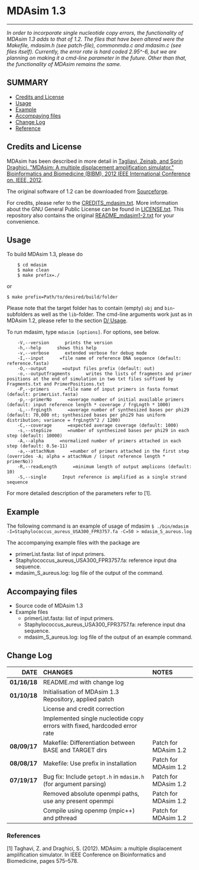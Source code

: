 # MDAsim 1.3
----------------------------------------------------------------------------------
*In order to incorporate single nucleotide copy errors, the functionality of MDAsim 1.3 adds to that of 1.2. The files that have been altered were the Makefile, mdasim.h (see patch-file), commonmda.c and mdasim.c (see files itself). Currently, the error rate is hard coded 2.95^-6, but we are planning on making it a cmd-line parameter in the future. Other than that, the functionality of MDAsim remains the same.*

## SUMMARY

+ [Credits and License](https://github.com/hzi-bifo/mdasim/blob/master/README.md#credits-and-license)
+ [Usage](https://github.com/hzi-bifo/mdasim/blob/master/README.md#usage)
+ [Example](https://github.com/hzi-bifo/mdasim#example)
+ [Accompaying files](https://github.com/hzi-bifo/mdasim/blob/master/README.md#accompaying-files)
+ [Change Log](https://github.com/hzi-bifo/mdasim/blob/master/README.md#change-log)
+ [Reference](https://github.com/hzi-bifo/mdasim#references)

## Credits and License

MDAsim has been described in more detail in [Tagliavi, Zeinab, and Sorin Draghici. "MDAsim: A multiple displacement amplification simulator." Bioinformatics and Biomedicine (BIBM), 2012 IEEE International Conference on. IEEE, 2012](https://doi.org/10.1109/BIBM.2012.6392622).

The original software of 1.2 can be downloaded from [Sourceforge](https://sourceforge.net/projects/mdasim/).

For credits, please refer to the [CREDITS_mdasim.txt](https://github.com/hzi-bifo/mdasim/blob/master/CREDITS_mdasim.txt).
More information about the GNU General Public License can be found in [LICENSE.txt](https://github.com/hzi-bifo/mdasim/blob/master/LICENSE.txt).
This repository also contains the original [README_mdasim1-2.txt](https://github.com/hzi-bifo/mdasim/blob/master/README_mdasim1-2.txt) for your convenience.

## Usage
To build MDAsim 1.3, please do
```
	$ cd mdasim
	$ make clean
	$ make prefix=./
```
or
```
$ make prefix=Path/to/desired/build/folder
```
Please note that the target folder has to contain (empty) `obj` and `bin`-subfolders as well as the `lib`-folder.
The cmd-line arguments work just as in MDAsim 1.2, please refer to the section [D/ Usage](https://github.com/hzi-bifo/mdasim#d-usage).

To run mdasim, type `mdasim [options]`. For options, see below.
```
	-V,--version      prints the version
	-h,--help      shows this help
	-v,--verbose      extended verbose for debug mode
	-I,--input      =file name of reference DNA sequence (default: reference.fasta)
	-O,--output      =output files prefix (default: out)
	-o,--outputfragments      writes the lists of fragments and primer positions at the end of simulation in two txt files suffixed by Fragments.txt and PrimerPositions.txt
	-P,--primers      =file name of input primers in fasta format (default: primerList.fasta)
	-p,--primerNo      =average number of initial available primers (default: input reference length * coverage / frgLngth * 1000)
	-L,--frgLngth      =average number of synthesized bases per phi29 (default: 70,000 nt; synthesized bases per phi29 has uniform distribution; variance = frgLngth^2 / 1200)
	-C,--coverage      =expected average coverage (default: 1000)
	-s,--stepSize      =number of synthesized bases per phi29 in each step (default: 10000)
	-A,--alpha      =normalized number of primers attached in each step (default: 0.5e-11)
	-a,--attachNum      =number of primers attached in the first step (overrides -A; alpha = attachNum / (input reference length * primerNo))
	-R,--readLength      =minimum length of output amplicons (default: 10)
	-S,--single      Input reference is amplified as a single strand sequence
```

For more detailed description of the parameters refer to [1].

## Example

The following command is an example of usage of mdasim
    `$ ./bin/mdasim -I=Staphylococcus_aureus_USA300_FPR3757.fa -C=50 > mdasim_S_aureus.log`

The accompanying example files with the package are
- primerList.fasta: list of input primers.
- Staphylococcus_aureus_USA300_FPR3757.fa: reference input dna sequence.
- mdasim_S_aureus.log: log file of the output of the command.


## Accompaying files

+ Source code of MDAsim 1.3
+ Example files
    + primerList.fasta: list of input primers.
    + Staphylococcus_aureus_USA300_FPR3757.fa: reference input dna sequence.
    + mdasim_S_aureus.log: log file of the output of an example command.

## Change Log

| DATE         | CHANGES                                                                    | NOTES                 |
| ------------:|:---------------------------------------------------------------------------|:----------------------|
| **01/16/18** | README.md with change log                                                  |                       |
| **01/10/18** | Initialisation of MDAsim 1.3 Repository, applied patch                     |                       |
|              | License and credit correction                                              |                       |
|              | Implemented single nucleotide copy errors with fixed, hardcoded error rate |                       |
| **08/09/17** | Makefile: Differentiation between BASE and TARGET dirs                     | Patch for MDAsim 1.2  |
| **08/08/17** | Makefile: Use prefix in installation                                       | Patch for MDAsim 1.2  |
| **07/19/17** | Bug fix: Include `getopt.h` in `mdasim.h` (for argument parsing)           | Patch for MDAsim 1.2  |
|              | Removed absolute openmpi paths, use any present openmpi                    | Patch for MDAsim 1.2  |
|              | Compile using openmp (mpic++) and pthread                                  | Patch for MDAsim 1.2  |

### References

[1] Taghavi, Z. and Draghici, S. (2012). MDAsim: a multiple displacement amplification simulator. In IEEE Conference on Bioinformatics and Biomedicine, pages 575–578.
